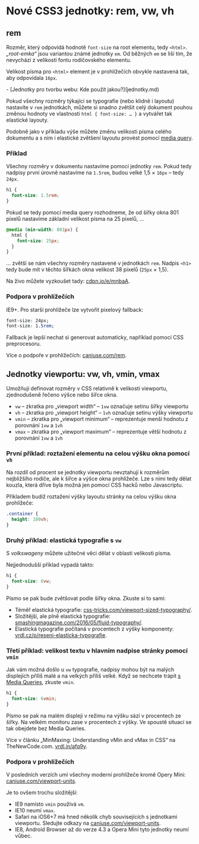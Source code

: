 Nové CSS3 jednotky: rem, vw, vh
===============================

rem
---

Rozměr, který odpovídá hodnotě `font-size` na root elementu, tedy `<html>`. *„root-emka“* jsou variantou známé jednotky `em`. Od běžných `em` se liší tím, že nevychází z velikosti fontu rodičovského elementu.

Velikost písma pro `<html>` element je v prohlížečích obvykle nastavená tak, aby odpovídala `16px`.

<div class="related" markdown="1">
- [Jednotky pro tvorbu webu: Kde použít jakou?](jednotky.md)
</div>

Pokud všechny rozměry týkající se typografie (nebo klidně i layoutu) nastavíte v `rem` jednotkách, můžete si snadno zvětšit celý dokument pouhou změnou hodnoty ve vlastnosti `html { font-size: … }` a vytvářet tak elastické layouty.

<!-- AdSnippet -->

Podobně jako v příkladu výše můžete změnu velikosti písma celého dokumentu a s ním i elastické zvětšení layoutu provést pomocí [media query](css3-media-queries.md).

### Příklad

Všechny rozměry v dokumentu nastavíme pomocí jednotky `rem`. Pokud tedy nadpisy první úrovně nastavíme na `1.5rem`, budou velké 1,5 × `16px` – tedy `24px`.

```css
h1 {
  font-size: 1.5rem;
}
```

Pokud se tedy pomocí media query rozhodneme, že od šířky okna 801 pixelů nastavíme základní velikost písma na 25 pixelů, …

```css
@media (min-width: 801px) {
  html {
    font-size: 25px;
  }
}
```

… zvětší se nám všechny rozměry nastavené v jednotkách `rem`. Nadpis `<h1>` tedy bude mít v těchto šířkách okna velikost 38 pixelů (`25px` × 1,5).

Na živo můžete vyzkoušet tady: [cdpn.io/e/mnbaA](https://cdpn.io/e/mnbaA).

### Podpora v prohlížečích

IE9+. Pro starší prohlížeče lze vytvořit pixelový fallback:

```css
font-size: 24px;
font-size: 1.5rem;
```

Fallback je lepší nechat si generovat automaticky, například pomocí CSS preprocesoru.

Více o podpoře v prohlížečích: [caniuse.com/rem](https://caniuse.com/rem).


Jednotky viewportu: vw, vh, vmin, vmax
--------------------------------------

Umožňují definovat rozměry v CSS relativně k velikosti viewportu, zjednodušeně řečeno výšce nebo šířce okna.

* `vw` – zkratka pro „viewport width“ – `1vw` označuje setinu šířky viewportu
* `vh` – zkratka pro „viewport height“ – `1vh` označuje setinu výšky viewportu
* `vmin` – zkratka pro „viewport minimum“ – reprezentuje menší hodnotu z porovnání `1vw` a `1vh`
* `vmax` – zkratka pro „viewport maximum“ – reprezentuje větší hodnotu z porovnání `1vw` a `1vh`

### První příklad: roztažení elementu na celou výšku okna pomocí `vh`

Na rozdíl od procent se jednotky viewportu nevztahují k rozměrům nejbližšího rodiče, ale k šířce a výšce okna prohlížeče. Lze s nimi tedy dělat kouzla, která dříve byla možná jen pomocí CSS hacků nebo Javascriptu.

Příkladem budiž roztažení výšky layoutu stránky na celou výšku okna prohlížeče:

```css
.container {
  height: 100vh;
}
```

### Druhý příklad: elastická typografie s `vw`

S *volkswageny* můžete užitečné věci  dělat v oblasti velikosti písma.

Nejjednodušší příklad vypadá takto:

```css
h1 {
  font-size: 6vw;
}
```

Písmo se pak bude zvětšovat podle šířky okna. Zkuste si to sami:

- Téměř elastická typografie: [css-tricks.com/viewport-sized-typography/](https://css-tricks.com/viewport-sized-typography/).
- Složitější, ale plně elastická typografie: [smashingmagazine.com/2016/05/fluid-typography/](https://www.smashingmagazine.com/2016/05/fluid-typography/).
- Elastická typografie počítaná v procentech z výšky komponenty: [vrdl.cz/p/reseni-elasticka-typografie](reseni-elasticka-typografie.md).

### Třetí příklad: velikost textu v hlavním nadpise stránky pomocí `vmin`

Jak vám možná došlo u `vw` typografie, nadpisy mohou být na malých displejích příliš malé a na velkých příliš velké. Když se nechcete trápit [s Media Queries](css3-media-queries.md), zkuste `vmin`. 

```css
h1 {
  font-size: 6vmin;
}
```

Písmo se pak na malém displeji v režimu na výšku sází v procentech ze šířky. Na velkém monitoru zase v procentech z výšky. Ve spoustě situací se tak obejdete bez Media Queries.

Více v článku „MinMaxing: Understanding vMin and vMax in CSS“ na TheNewCode.com. [vrdl.in/afq9y](http://thenewcode.com/1137/MinMaxing-Understanding-vMin-and-vMax-in-CSS).

### Podpora v prohlížečích

V posledních verzích umí všechny moderní prohlížeče kromě Opery Mini: [caniuse.com/viewport-units](https://caniuse.com/viewport-units).

Je to ovšem trochu složitější:

* IE9 namísto `vmin` používá `vm`.
* IE10 neumí `vmax`.
* Safari na iOS6+7 má hned několik chyb souvisejících s jednotkami viewportu.  Sledujte odkazy na [caniuse.com/viewport-units](https://caniuse.com/viewport-units).
* IE8, Android Browser až do verze 4.3 a Opera Mini tyto jednotky neumí vůbec.

<!-- AdSnippet -->
